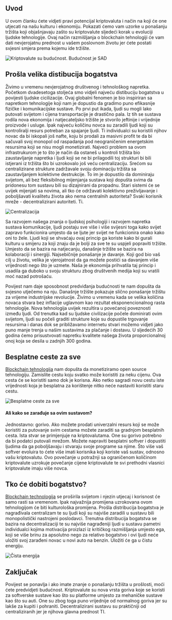 ## Uvod

U ovom članku ćete vidjeti pravi potencijal kriptovaluta i način na koji će one utjecati na našu kulturu i ekonomiju. Pokazati ćemo vam uzorke u ponašanju tržišta koji objašnjavaju zašto su kriptovalute sljedeći korak u evoluciji ljudske tehnologije. Ovaj način razmišljanja o blockchain tehnologiji će vam dati nevjerojatnu prednost u vašem poslovnom životu jer ćete postati svjesni smjera prema kojemu ide tržište.

![Kriptovalute su budućnost. Budućnost je SAD](https://github.com/tinlm/bitfalls_content/blob/00-cryptofuel/authors/tinlm/00-cryptofuel/images/bitcoin.jpg)

## Prošla velika distibucija bogatstva

Živimo u vremenu nevjerojatnog društvenog i tehnološkog napretka. Početkom dvadesetoga stoljeća smo vidjeli najveću distibuciju bogatstva u povijesti ljudske cicilizacije. Ovaj globalni fenomen je bio inspiriran sa napretkom tehnologije koji nam je dopustio da gradimo puno efikasnije fizičke i komunikacijske sustave. Po prvi put ikada, ljudi su mogli lako putovati svijetom i cijena transportacije je drastično pala. Iz tih se sustava rodila nova ekonomija i natjecateljsko tržište je stvorilo jeftinije i vrijednije proizvode i usluge. Ipak najveću količinu novca su zaradili ljudi koji su kontroliralji resurs potreban za spajanje ljudi. Ti individualci su koristili njihov novac da bi iskopali još nafte, koju bi prodali za masivni profit te da bi sačuvali svoj monopol od raspadanja pod neograničenim energetskim resursima koji se nisu mogli monetizirati. Najveći problem sa ovom infrastrukurom je to što je način da ostaneš u kontroli tržišta bio zaustavljanje napretka i ljudi koji se ne bi prilagodili toj strukturi bi bili istjerani iz tržišta što bi uzrokovalo još veću centralizaciju. Srećom su centralizirane strukture zadržavale svoju dominaciju tržišta sa zaustavljanjem kolektivne destrukcije. To im je dopustilo da dominiraju svijetom, ali bez fleksibilnog mijenjanja sustava koji dopušta svima da pridonesu tom sustavu bili su dizajnirani da propadnu. Stari sistemi će se uvijek mijenjati sa novima, ali tko će održavati kolektivno preživljavanje i poboljšavati kvalitetu života ako nema centralnih autoriteta? Svaki korisnik mreže - decentralizirani autoriteti. Ti.

![Centralizacija](https://github.com/tinlm/bitfalls_content/blob/00-cryptofuel/authors/tinlm/00-cryptofuel/images/oil.jpg)

Sa razvojem našega znanja o ljudskoj psihologiji i razvojem napretka sustava komunikacije, ljudi postaju sve više i više svijesni toga kako svijet zapravo funkcionira umjesto da se ljute jer svijet ne funkcionira onako kako oni to žele. Ljudi koji se shvaćaju ovaj princip ga koriste kako bi gurali kulturu u smijeru za koji znaju da je bolji za sve te su uspjeli popraviti tržište. Umjesto da se bazira na natjecanju, današnje tržište se bazira na kolaboraciji i sinergiji. Najsebičnije ponašanje je davanje. Koji god bio vaš cilj u životu, velika je vjerojatnost da ga možete postići sa davanjem više vrijednosti nego što je uzmete. Naša je ekonomija prihvatila taj princip i usadila ga duboko u svoju strukturu zbog društvenih medija koji su vratili moć nazad potrošaću.

Povijest nam daje sposobnost predviđanja budućnosti te nam dopušta da svjesno utječemo na nju. Današnje tržište pokazuje slično ponašanje tržištu za vrijeme industrijske revolucije. Živimo u vremenu kada se velika količina novaca stvara bez inflacije uglavnom kao rezultat eksponencionalnog rasta tehnologije. Nova tehnologija uvijek rezultira u povećanoj poveznosti između ljudi. Od trenutka kad su ljudske civilizacije počele dominirati ovim svijetom, ljudi su počeli graditi strukture koje su dopustile trgovanje resursima i danas dok se približavamo internetu stvari možemo vidjeti jako puno manje trenja u našim sustavima za plačanje i dostavu. U sljedećih 30 godina ćemo prisustvovati napretku kvalitete našega života proporcionalnoj onoj koja se desila u zadnjih 300 godina.

## Besplatne ceste za sve

[Blockchain tehnologija][Blockchain] nam dopušta da monetiziramo open source tehnologiju. Zamislite cestu koju svatko može koristiti za neku cijenu. Ova cesta će se koristiti samo dok je korisna. Ako netko sagradi novu cestu iste vrijednosti koja je besplatna za korištenje nitko neće nastaviti koristiti staru cestu.

![Besplatne ceste za sve](https://github.com/tinlm/bitfalls_content/blob/00-cryptofuel/authors/tinlm/00-cryptofuel/images/roads.jpg)

#### Ali kako se zarađuje sa ovim sustavom?

Jednostavno: gorivo. Ako možete prodati univerzalni resurs koji se može koristiti za putovanje svim cestama možete zaraditi sa gradnjom besplatnih cesta. Ista stvar se primjenjuje na kriptovalutama. One su gorivo potrebno da bi podatci putovali mrežom. Možete napraviti besplatni softver i dopustiti ljudima da ga poboljšavaju i stvaraju svoje programe sa njime. Što više vaš softver evoluira to ćete više imati korisnika koji koriste vaš sustav, odnosno vašu kriptovalutu. Ovo povečanje u potražnji sa ograničenom količinom kriptovalute uzrokuje povečanje cijene kriptovalute te svi prethodni vlasnici kriptovalute imaju više novca.

## Tko će dobiti bogatstvo?

[Blockchain technologija][Blockchain] se proširila svijetom i njezin utjecaj i korisnost će samo rasti sa vremenom. Ipak najvažnija promijena uzrokovana ovom tehnologijom će biti kulturološka promijena. Prošla distribucija bogatstva je nagrađivala centralizam te su ljudi koji su najviše zaradili u sustavu bili monopolistički nastrojeni poslodavci. Trenutna distribucija bogatstva se bazira na decentralizaciji te su najviše nagrađeniji ljudi u sustavu pametni individualci kojima motivacija proizlazi iz kritičkog razmišljanja umjesto ega, koji se više brinu za apsolutno nego za relativo bogatstvo i ovi ljudi neće uložiti svoj zarađeni novac u novi auto na benzin. Uložiti će ga u čistu energiju.

![Čista energija](https://github.com/tinlm/bitfalls_content/blob/00-cryptofuel/authors/tinlm/00-cryptofuel/images/energy.jpg)

[Blockchain]: https://bitfalls.com/2017/08/20/blockchain-explained-blockchain-works/

## Zaključak

Povijest se ponavlja i ako imate znanje o ponašanju tržišta u prošlosti, moći ćete predvidjeti budućnost. Kriptovalute su nova vrsta goriva koje se koristi za softverske sustave kao što su platforme umjesto za mehaničke sustave kao što su auti. One su zbog toga puno vrijednije od normalnog goriva jer su lakše za kupiti i pohraniti. Decentralizirani sustavu su praktičniji od centraliziranih jer je njihova glavna prednost TI.
